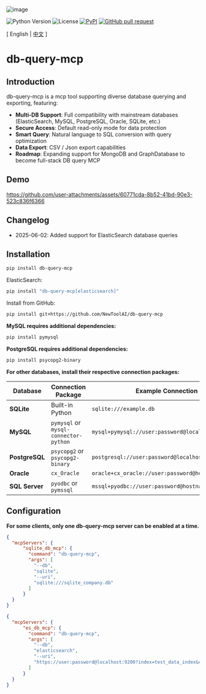 ![image](logo.png)

![Python Version](https://img.shields.io/badge/python-3.10+-aff.svg)
![License](https://img.shields.io/badge/license-Apache%202-dfd.svg)
[![PyPI](https://img.shields.io/pypi/v/db-query-mcp)](https://pypi.org/project/db-query-mcp/)
[![GitHub pull request](https://img.shields.io/badge/PRs-welcome-blue)](https://github.com/Shulin-Zhang/db-query-mcp/pulls)

[ English | [中文](README_ZH.md) ]

# db-query-mcp

## Introduction
db-query-mcp is a mcp tool supporting diverse database querying and exporting, featuring:

- **Multi-DB Support**: Full compatibility with mainstream databases (ElasticSearch, MySQL, PostgreSQL, Oracle, SQLite, etc.)
- **Secure Access**: Default read-only mode for data protection
- **Smart Query**: Natural language to SQL conversion with query optimization
- **Data Export**: CSV / Json export capabilities
- **Roadmap**: Expanding support for MongoDB and GraphDatabase to become full-stack DB query MCP

## Demo
https://github.com/user-attachments/assets/60771cda-8b52-41bd-90e3-523c836f6366

## Changelog

- 2025-06-02: Added support for ElasticSearch database queries

## Installation

```bash
pip install db-query-mcp
```

ElasticSearch:
```bash
pip install "db-query-mcp[elasticsearch]"
```

Install from GitHub:
```bash
pip install git+https://github.com/NewToolAI/db-query-mcp
```

**MySQL requires additional dependencies:**
```bash
pip install pymysql
```

**PostgreSQL requires additional dependencies:**
```bash
pip install psycopg2-binary
```

**For other databases, install their respective connection packages:**

| Database    | Connection Package       | Example Connection String |
|-------------|--------------------------|---------------------------|
| **SQLite**  | Built-in Python          | `sqlite:///example.db`    |
| **MySQL**   | `pymysql` or `mysql-connector-python` | `mysql+pymysql://user:password@localhost/dbname` |
| **PostgreSQL** | `psycopg2` or `psycopg2-binary` | `postgresql://user:password@localhost:5432/dbname` |
| **Oracle**  | `cx_Oracle`              | `oracle+cx_oracle://user:password@hostname:1521/sidname` |
| **SQL Server** | `pyodbc` or `pymssql` | `mssql+pyodbc://user:password@hostname/dbname` |

## Configuration

**For some clients, only one db-query-mcp server can be enabled at a time.**

```json
{
  "mcpServers": {
      "sqlite_db_mcp": {
        "command": "db-query-mcp",
        "args": [
          "--db",
          "sqlite",
          "--uri", 
          "sqlite:///sqlite_company.db"
        ]
      }
  }
}
```

```json
{
  "mcpServers": {
      "es_db_mcp": {
        "command": "db-query-mcp",
        "args": [
          "--db",
          "elasticsearch",
          "--uri", 
          "https://user:password@localhost:9200?index=test_data_index&ca_certs=/home/user/http_ca.crt"
        ]
      }
  }
}
```
